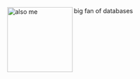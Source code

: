 <img src="https://i.pinimg.com/originals/57/56/66/575666aaf100135d3cc337751f0fff3f.gif" height="150" alt="also me" align="left">
big fan of databases
